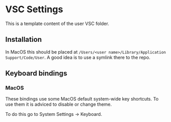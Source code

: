 # VSC Settings
This is a template content of the user VSC folder.

## Installation
In MacOS this should be placed at `/Users/<user name>/Library/Application Support/Code/User`. A good idea is to
 use a symlink there to the repo.

## Keyboard bindings

### MacOS
These bindings use some MacOS default system-wide key shortcuts. To use them it is adviced to disable or change theme.

To do this go to System Settings -> Keyboard.
